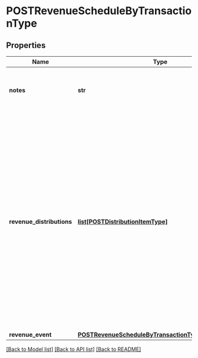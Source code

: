# POSTRevenueScheduleByTransactionType

## Properties
Name | Type | Description | Notes
------------ | ------------- | ------------- | -------------
**notes** | **str** | Additional information about this record.  Character Limit: 2,000  | [optional] 
**revenue_distributions** | [**list[POSTDistributionItemType]**](POSTDistributionItemType.md) | An array of revenue distributions. Represents how you want to distribute revenue for this revenue schedule. You can distribute revenue into a maximum of 250 accounting periods with one revenue schedule.  The sum of new Amounts must equal the the Charge Amount of the specified Invoice Item.  | [optional] 
**revenue_event** | [**POSTRevenueScheduleByTransactionTypeRevenueEvent**](POSTRevenueScheduleByTransactionTypeRevenueEvent.md) |  | [optional] 

[[Back to Model list]](../README.md#documentation-for-models) [[Back to API list]](../README.md#documentation-for-api-endpoints) [[Back to README]](../README.md)


